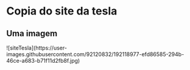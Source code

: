 <h1>Copia do site da tesla</h1>
<h2>Uma imagem</h2>
![siteTesla](https://user-images.githubusercontent.com/92120832/192118977-efd86585-294b-46ce-a683-b71f11d2fb8f.jpg)
